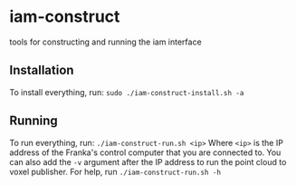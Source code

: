 # iam-construct
tools for constructing and running the iam interface

## Installation
To install everything, run: `sudo ./iam-construct-install.sh -a`

## Running
To run everything, run: `./iam-construct-run.sh <ip>`
Where `<ip>` is the IP address of the Franka's control computer that you are connected to. You can also add the `-v` argument after the IP address to run the point cloud to voxel publisher. For help, run `./iam-construct-run.sh -h`